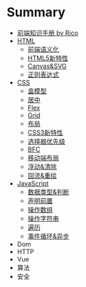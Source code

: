 # Summary

* [前端知识手册 by Rico](README.md)
* [HTML](a.md)
  * [前端语义化](a/qian-duan-yu-yi-hua.md)
  * [HTML5新特性](a/html5xin-te-xing.md)
  * [Canvas&SVG](a/canvas.md)
  * [正则表达式](a/zheng-ze-biao-da-shi.md)
* [CSS](chapter1.md)
  * [盒模型](chapter1/he-mo-xing.md)
  * [居中](chapter1/ru-he-ju-zhong-ff1f.md)
  * [Flex](chapter1/flex.md)
  * [Grid](chapter1/grid.md)
  * [布局](chapter1/bu-ju.md)
  * [CSS3新特性](chapter1/css3xin-te-xing.md)
  * [选择器优先级](chapter1/xuan-ze-qi-you-xian-ji.md)
  * [BFC](chapter1/bfc.md)
  * [移动端布局](chapter1/yi-dong-duan-bu-ju.md)
  * [浮动&清除](chapter1/fu-52a826-qing-chu.md)
  * [回流&重绘](chapter1/hui-6d4126-zhong-hui.md)
* [JavaScript](12.md)
  * [数据类型&判断](12/jsshu-ju-lei-xing.md)
  * [声明前置](12/sheng-ming-qian-zhi.md)
  * [操作数组](12/cao-zuo-shu-zu.md)
  * [操作字符串](12/cao-zuo-zi-fu-chuan.md)
  * [遍历](12/bian-li-dui-xiang-shu-xing.md)
  * [事件循环&异步](12/shi-jian-xun-huan.md)
* Dom
* HTTP
* Vue
* 算法
* 安全

